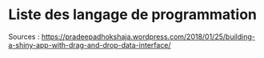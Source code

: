 # Liste des langage de programmation



Sources :
https://pradeepadhokshaja.wordpress.com/2018/01/25/building-a-shiny-app-with-drag-and-drop-data-interface/
